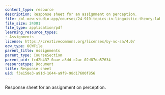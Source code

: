 ```yaml
---
content_type: resource
description: Response sheet for an assignment on perception.
file: /ol-ocw-studio-app/courses/24-910-topics-in-linguistic-theory-laboratory-phonology-spring-2007/f3e158e3a91d1644a9f998d17600f856_response_sheet.pdf
file_size: 24001
file_type: application/pdf
learning_resource_types:
- Assignments
license: https://creativecommons.org/licenses/by-nc-sa/4.0/
ocw_type: OCWFile
parent_title: Assignments
parent_type: CourseSection
parent_uid: fcd2b437-0aae-a3dd-c2ac-02d87da57634
resourcetype: Document
title: Response sheet
uid: f3e158e3-a91d-1644-a9f9-98d17600f856
---
```

Response sheet for an assignment on perception.